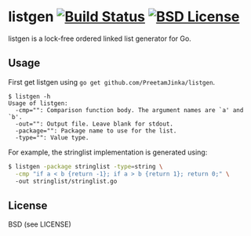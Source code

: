 listgen [![Build Status](https://drone.io/github.com/PreetamJinka/listgen/status.png)](https://drone.io/github.com/PreetamJinka/listgen/latest) [![BSD License](https://img.shields.io/pypi/l/Django.svg)](https://github.com/PreetamJinka/listgen/blob/master/LICENSE)
===
listgen is a lock-free ordered linked list generator for Go.

Usage
---
First get listgen using `go get github.com/PreetamJinka/listgen`.

```
$ listgen -h
Usage of listgen:
  -cmp="": Comparison function body. The argument names are `a' and `b'.
  -out="": Output file. Leave blank for stdout.
  -package="": Package name to use for the list.
  -type="": Value type.
```

For example, the stringlist implementation is generated using:

```bash
$ listgen -package stringlist -type=string \
  -cmp "if a < b {return -1}; if a > b {return 1}; return 0;" \ 
  -out stringlist/stringlist.go
```

License
---
BSD (see LICENSE)

